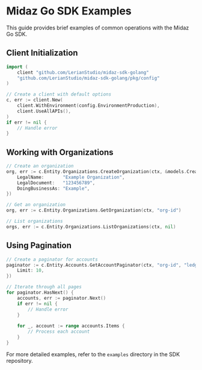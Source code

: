 # Midaz Go SDK Examples

This guide provides brief examples of common operations with the Midaz Go SDK.

## Client Initialization

```go
import (
	client "github.com/LerianStudio/midaz-sdk-golang"
	"github.com/LerianStudio/midaz-sdk-golang/pkg/config"
)

// Create a client with default options
c, err := client.New(
	client.WithEnvironment(config.EnvironmentProduction),
	client.UseAllAPIs(),
)
if err != nil {
	// Handle error
}
```

## Working with Organizations

```go
// Create an organization
org, err := c.Entity.Organizations.CreateOrganization(ctx, &models.CreateOrganizationInput{
	LegalName:       "Example Organization",
	LegalDocument:   "123456789",
	DoingBusinessAs: "Example",
})

// Get an organization
org, err := c.Entity.Organizations.GetOrganization(ctx, "org-id")

// List organizations
orgs, err := c.Entity.Organizations.ListOrganizations(ctx, nil)
```

## Using Pagination

```go
// Create a paginator for accounts
paginator := c.Entity.Accounts.GetAccountPaginator(ctx, "org-id", "ledger-id", &models.ListOptions{
	Limit: 10,
})

// Iterate through all pages
for paginator.HasNext() {
	accounts, err := paginator.Next()
	if err != nil {
		// Handle error
	}
	
	for _, account := range accounts.Items {
		// Process each account
	}
}
```

For more detailed examples, refer to the `examples` directory in the SDK repository.
